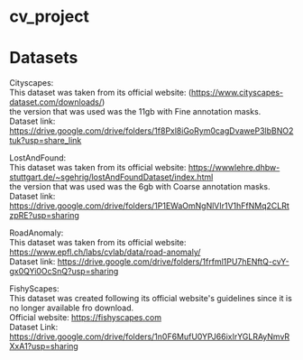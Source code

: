 # cv_project

# Datasets
Cityscapes: <br>
    This dataset was taken from its official website: (https://www.cityscapes-dataset.com/downloads/) <br>
    the version that was used was the 11gb with Fine annotation masks. <br>
    Dataset link: https://drive.google.com/drive/folders/1f8Pxl8iGoRym0cagDvaweP3lbBNO2tuk?usp=share_link <br>
    
LostAndFound: <br>
    This dataset was taken from its official website: https://wwwlehre.dhbw-stuttgart.de/~sgehrig/lostAndFoundDataset/index.html <br>
    the version that was used was the 6gb with Coarse annotation masks. <br>
    Dataset link: https://drive.google.com/drive/folders/1P1EWaOmNgNlVIr1V1hFfNMq2CLRtzpRE?usp=sharing <br>

RoadAnomaly: <br>
    This dataset was taken from its official website: https://www.epfl.ch/labs/cvlab/data/road-anomaly/ <br>
    Dataset link: https://drive.google.com/drive/folders/1frfml1PU7hENftQ-cvY-gx0QYi0OcSnQ?usp=sharing <br>

FishyScapes: <br>
    This dataset was created following its official website's guidelines since it is no longer available fro download. <br>
    Official website: https://fishyscapes.com <br>
    Dataset Link: https://drive.google.com/drive/folders/1n0F6MufU0YPJ66ixIrYGLRAyNmvRXxA1?usp=sharing <br>
